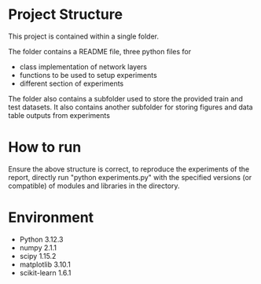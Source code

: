 # Project Structure
This project is contained within a single folder.

The folder contains a README file, three python files for
- class implementation of network layers
- functions to be used to setup experiments
- different section of experiments

The folder also contains a subfolder used to store the provided train and test datasets. It also contains another subfolder for storing figures and data table outputs from experiments

# How to run
Ensure the above structure is correct, to reproduce the experiments of the report, 
directly run "python experiments.py" with the specified versions (or compatible) of modules and libraries in the directory.

# Environment
- Python 3.12.3
- numpy 2.1.1
- scipy 1.15.2
- matplotlib 3.10.1
- scikit-learn 1.6.1
